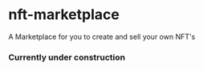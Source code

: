 # nft-marketplace
A Marketplace for you to create and sell your own NFT's
### Currently under construction
